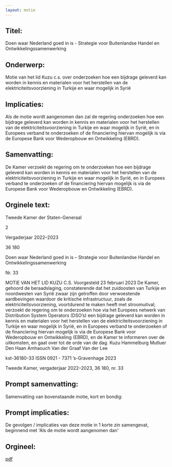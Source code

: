 ```yaml
---
layout: motie
---
```

## Titel:
Doen waar Nederland goed in is - Strategie voor Buitenlandse Handel en Ontwikkelingssamenwerking
## Onderwerp:
Motie van het lid Kuzu c.s. over onderzoeken hoe een bijdrage geleverd kan worden in kennis en materialen voor het herstellen van de elektriciteitsvoorziening in Turkije en waar mogelijk in Syrië
## Implicaties:

Als de motie wordt aangenomen dan zal de regering onderzoeken hoe een bijdrage geleverd kan worden in kennis en materialen voor het herstellen van de elektriciteitsvoorziening in Turkije en waar mogelijk in Syrië, en in Europees verband te onderzoeken of de financiering hiervan mogelijk is via de Europese Bank voor Wederopbouw en Ontwikkeling (EBRD).
## Samenvatting:

De Kamer verzoekt de regering om te onderzoeken hoe een bijdrage geleverd kan worden in kennis en materialen voor het herstellen van de elektriciteitsvoorziening in Turkije en waar mogelijk in Syrië, en in Europees verband te onderzoeken of de financiering hiervan mogelijk is via de Europese Bank voor Wederopbouw en Ontwikkeling (EBRD).
## Orginele text:


Tweede Kamer der Staten-Generaal

2

Vergaderjaar 2022–2023

36 180

Doen waar Nederland goed in is – Strategie voor
Buitenlandse Handel en
Ontwikkelingssamenwerking

Nr. 33

MOTIE VAN HET LID KUZU C.S.
Voorgesteld 23 februari 2023
De Kamer,
gehoord de beraadslaging,
constaterende dat het zuidoosten van Turkije en noordwesten van Syrië
zwaar zijn getroffen door verwoestende aardbevingen waardoor de
kritische infrastructuur, zoals de elektriciteitsvoorziening, voortdurend te
maken heeft met stroomuitval;
verzoekt de regering om te onderzoeken hoe via het Europees netwerk
van Distribution System Operators (DSO’s) een bijdrage geleverd kan
worden in kennis en materialen voor het herstellen van de elektriciteitsvoorziening in Turkije en waar mogelijk in Syrië, en in Europees verband
te onderzoeken of de financiering hiervan mogelijk is via de Europese
Bank voor Wederopbouw en Ontwikkeling (EBRD), en de Kamer te
informeren over de uitkomsten,
en gaat over tot de orde van de dag.
Kuzu
Hammelburg
Mutluer
Den Haan
Amhaouch
Van der Graaf
Van der Lee

kst-36180-33
ISSN 0921 - 7371
’s-Gravenhage 2023

Tweede Kamer, vergaderjaar 2022–2023, 36 180, nr. 33


## Prompt samenvatting:
Samenvatting van bovenstaande motie, kort en bondig:


## Prompt implicaties:
De gevolgen / implicaties van deze motie in 1 korte zin samengevat, beginnend met 'Als de motie wordt aangenomen dan' 

## Orgineel:
[pdf](https://gegevensmagazijn.tweedekamer.nl/OData/v4/2.0/Document(c050bc70-282f-40b1-acff-5f59116ef486)/resource)
